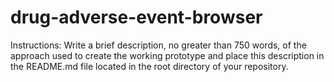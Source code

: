 # drug-adverse-event-browser
Instructions: Write a brief description, no greater than 750 words, of the approach used to create
the working prototype and place this description in the README.md file located in the root directory of your repository.
